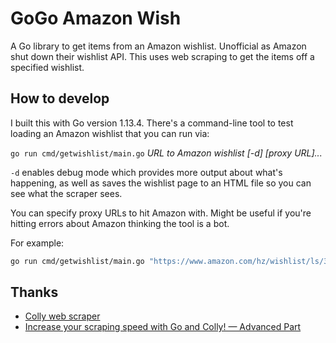 # GoGo Amazon Wish

A Go library to get items from an Amazon wishlist. Unofficial as Amazon
shut down their wishlist API. This uses web scraping to get the items
off a specified wishlist.

## How to develop

I built this with Go version 1.13.4. There's a command-line tool to test
loading an Amazon wishlist that you can run via:

`go run cmd/getwishlist/main.go` _URL to Amazon wishlist_ _[-d]_ _[proxy URL]..._

`-d` enables debug mode which provides more output about what's happening,
as well as saves the wishlist page to an HTML file so you can see what the
scraper sees.

You can specify proxy URLs to hit Amazon with. Might be useful if you're
hitting errors about Amazon thinking the tool is a bot.

For example:

```sh
go run cmd/getwishlist/main.go "https://www.amazon.com/hz/wishlist/ls/3I6EQPZ8OB1DT" -d
```

## Thanks

- [Colly web scraper](http://go-colly.org)
- [Increase your scraping speed with Go and Colly! — Advanced Part](https://medium.com/swlh/increase-your-scraping-speed-with-go-and-colly-advanced-part-a38648111ab2)
